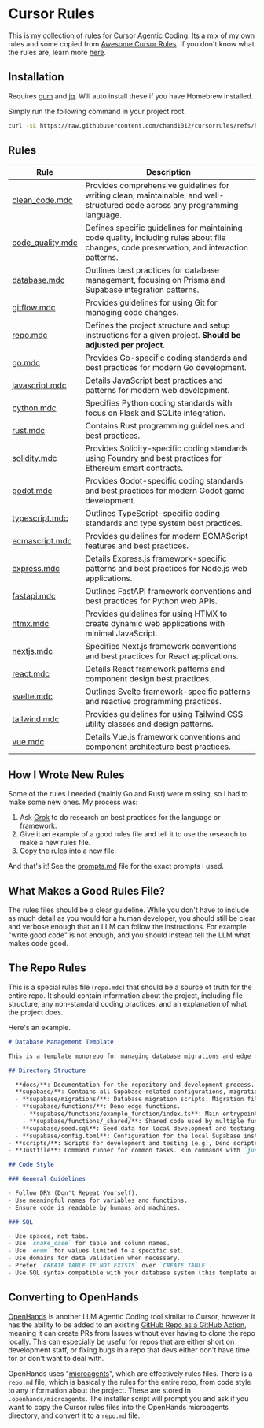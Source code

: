# Cursor Rules

This is my collection of rules for Cursor Agentic Coding. Its a mix of my own rules and some copied from [Awesome Cursor Rules](https://github.com/PatrickJS/awesome-cursorrules/tree/main). If you don't know what the rules are, learn more [here](https://docs.cursor.com/context/rules-for-ai).

## Installation

Requires [gum](https://github.com/charmbracelet/gum) and [jq](https://jqlang.org/). Will auto install these if you have Homebrew installed.

Simply run the following command in your project root.
  
```bash
curl -sL https://raw.githubusercontent.com/chand1012/cursorrules/refs/heads/main/install.sh | bash
```

## Rules

| Rule | Description |
|------|-------------|
| [clean_code.mdc](practice/clean_code.mdc) | Provides comprehensive guidelines for writing clean, maintainable, and well-structured code across any programming language. |
| [code_quality.mdc](practice/code_quality.mdc) | Defines specific guidelines for maintaining code quality, including rules about file changes, code preservation, and interaction patterns. |
| [database.mdc](practice/database.mdc) | Outlines best practices for database management, focusing on Prisma and Supabase integration patterns. |
| [gitflow.mdc](practice/gitflow.mdc) | Provides guidelines for using Git for managing code changes. |
| [repo.mdc](practice/repo.mdc) | Defines the project structure and setup instructions for a given project. **Should be adjusted per project.** |
| [go.mdc](languages/go.mdc) | Provides Go-specific coding standards and best practices for modern Go development. |
| [javascript.mdc](languages/javascript.mdc) | Details JavaScript best practices and patterns for modern web development. |
| [python.mdc](languages/python.mdc) | Specifies Python coding standards with focus on Flask and SQLite integration. |
| [rust.mdc](languages/rust.mdc) | Contains Rust programming guidelines and best practices. |
| [solidity.mdc](languages/solidity.mdc) | Provides Solidity-specific coding standards using Foundry and best practices for Ethereum smart contracts. |
| [godot.mdc](languages/godot.mdc) | Provides Godot-specific coding standards and best practices for modern Godot game development. |
| [typescript.mdc](languages/typescript.mdc) | Outlines TypeScript-specific coding standards and type system best practices. |
| [ecmascript.mdc](frameworks/ecmascript.mdc) | Provides guidelines for modern ECMAScript features and best practices. |
| [express.mdc](frameworks/express.mdc) | Details Express.js framework-specific patterns and best practices for Node.js web applications. |
| [fastapi.mdc](frameworks/fastapi.mdc) | Outlines FastAPI framework conventions and best practices for Python web APIs. |
| [htmx.mdc](frameworks/htmx.mdc) | Provides guidelines for using HTMX to create dynamic web applications with minimal JavaScript. |
| [nextjs.mdc](frameworks/nextjs.mdc) | Specifies Next.js framework conventions and best practices for React applications. |
| [react.mdc](frameworks/react.mdc) | Details React framework patterns and component design best practices. |
| [svelte.mdc](frameworks/svelte.mdc) | Outlines Svelte framework-specific patterns and reactive programming practices. |
| [tailwind.mdc](frameworks/tailwind.mdc) | Provides guidelines for using Tailwind CSS utility classes and design patterns. |
| [vue.mdc](frameworks/vue.mdc) | Details Vue.js framework conventions and component architecture best practices. |

## How I Wrote New Rules

Some of the rules I needed (mainly Go and Rust) were missing, so I had to make some new ones. My process was:

1. Ask [Grok](https://grok.com/) to do research on best practices for the language or framework.
2. Give it an example of a good rules file and tell it to use the research to make a new rules file.
3. Copy the rules into a new file.

And that's it! See the [prompts.md](prompts.md) file for the exact prompts I used.

## What Makes a Good Rules File?

The rules files should be a clear guideline. While you don't have to include as much detail as you would for a human developer, you should still be clear and verbose enough that an LLM can follow the instructions. For example "write good code" is not enough, and you should instead tell the LLM what makes code good.

## The Repo Rules

This is a special rules file (`repo.mdc`) that should be a source of truth for the entire repo. It should contain information about the project, including file structure, any non-standard coding practices, and an explanation of what the project does.

Here's an example.

```markdown
# Database Management Template

This is a template monorepo for managing database migrations and edge functions using Supabase and Deno. In a real project you should add a lot of detail to this file, as if you were explaining what the project is and what it does to a new developer.

## Directory Structure

- **docs/**: Documentation for the repository and development process.
- **supabase/**: Contains all Supabase-related configurations, migrations, and edge functions.
  - **supabase/migrations/**: Database migration scripts. Migration files should be named with a timestamp and description, e.g., `20240821194157_example_migration.sql`.
  - **supabase/functions/**: Deno edge functions.
    - **supabase/functions/example_function/index.ts**: Main entrypoint for the edge function.
    - **supabase/functions/_shared/**: Shared code used by multiple functions.
  - **supabase/seed.sql**: Seed data for local development and testing.
  - **supabase/config.toml**: Configuration for the local Supabase instance.
- **scripts/**: Scripts for development and testing (e.g., Deno scripts).
- **Justfile**: Command runner for common tasks. Run commands with `just <command>`.

## Code Style

### General Guidelines

- Follow DRY (Don't Repeat Yourself).
- Use meaningful names for variables and functions.
- Ensure code is readable by humans and machines.

### SQL

- Use spaces, not tabs.
- Use `snake_case` for table and column names.
- Use `enum` for values limited to a specific set.
- Use domains for data validation when necessary.
- Prefer `CREATE TABLE IF NOT EXISTS` over `CREATE TABLE`.
- Use SQL syntax compatible with your database system (this template assumes PostgreSQL).
```

## Converting to OpenHands

[OpenHands](https://docs.all-hands.dev/) is another LLM Agentic Coding tool similar to Cursor, however it has the ability to be added to an existing [GitHub Repo as a GitHub Action](https://docs.all-hands.dev/modules/usage/how-to/github-action), meaning it can create PRs from Issues without ever having to clone the repo locally. This can especially be useful for repos that are either short on development staff, or fixing bugs in a repo that devs either don't have time for or don't want to deal with.

OpenHands uses "[microagents](https://docs.all-hands.dev/modules/usage/prompting/microagents-repo)", which are effectively rules files. There is a `repo.md` file, which is basically the rules for the entire repo, from code style to any information about the project. These are stored in `.openhands/microagents`. The installer script will prompt you and ask if you want to copy the Cursor rules files into the OpenHands microagents directory, and convert it to a `repo.md` file.

